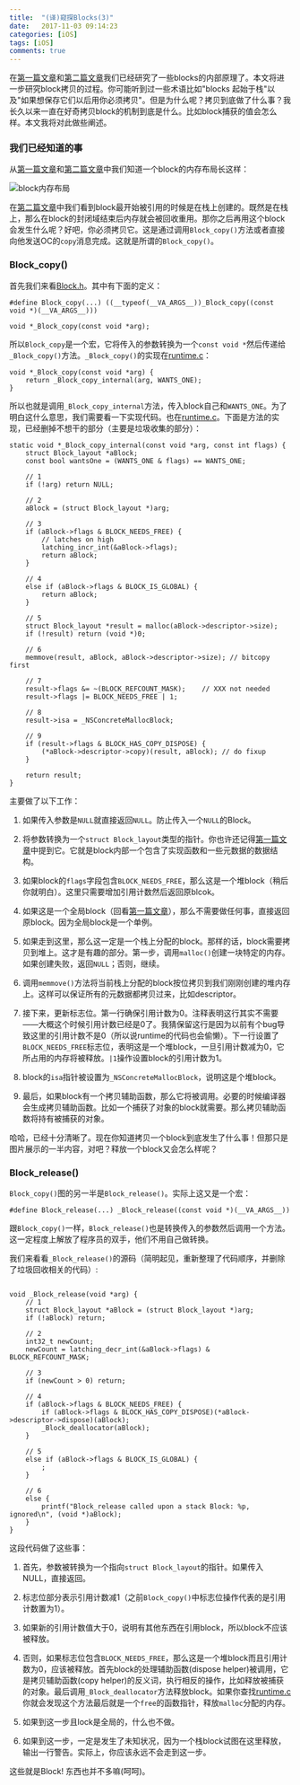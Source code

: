 ```yaml
---
title:  "(译)窥探Blocks(3)" 
date:   2017-11-03 09:14:23
categories: [iOS]
tags: [iOS]
comments: true
---
```


在[第一篇文章](http://www.jianshu.com/p/1e4177d6b576)和[第二篇文章](http://www.jianshu.com/p/981325a70689)我们已经研究了一些blocks的内部原理了。本文将进一步研究block拷贝的过程。你可能听到过一些术语比如"blocks 起始于栈"以及"如果想保存它们以后用你必须拷贝"。但是为什么呢？拷贝到底做了什么事？我长久以来一直在好奇拷贝block的机制到底是什么。比如block捕获的值会怎么样。本文我将对此做些阐述。

### 我们已经知道的事

从[第一篇文章](http://www.jianshu.com/p/1e4177d6b576)和[第二篇文章](http://www.jianshu.com/p/981325a70689)中我们知道一个block的内存布局长这样：

![block内存布局](http://upload-images.jianshu.io/upload_images/1136939-ca413e12d7a5b0b0.png?imageMogr2/auto-orient/strip%7CimageView2/2/w/640/h/480)

在[第二篇文章](http://www.jianshu.com/p/981325a70689)中我们看到block最开始被引用的时候是在栈上创建的。既然是在栈上，那么在block的封闭域结束后内存就会被回收重用。那你之后再用这个block会发生什么呢？好吧，你必须拷贝它。这是通过调用`Block_copy()`方法或者直接向他发送OC的`copy`消息完成。这就是所谓的`Block_copy()`。

### Block_copy()

首先我们来看[Block.h](https://opensource.apple.com/source/clang/clang-137/src/projects/compiler-rt/BlocksRuntime/Block.h)。其中有下面的定义：

```
#define Block_copy(...) ((__typeof(__VA_ARGS__))_Block_copy((const void *)(__VA_ARGS__)))

void *_Block_copy(const void *arg);
```

所以`Block_copy`是一个宏，它将传入的参数转换为一个`const void *`然后传递给`_Block_copy()`方法。`_Block_copy()`的实现在[runtime.c](https://opensource.apple.com/source/clang/clang-137/src/projects/compiler-rt/BlocksRuntime/runtime.c)：

```
void *_Block_copy(const void *arg) {
    return _Block_copy_internal(arg, WANTS_ONE);
}
```

所以也就是调用`_Block_copy_internal`方法，传入block自己和`WANTS_ONE`。为了明白这什么意思，我们需要看一下实现代码。也在[runtime.c](https://opensource.apple.com/source/clang/clang-137/src/projects/compiler-rt/BlocksRuntime/runtime.c)。下面是方法的实现，已经删掉不想干的部分（主要是垃圾收集的部分）：

```
static void *_Block_copy_internal(const void *arg, const int flags) {
    struct Block_layout *aBlock;
    const bool wantsOne = (WANTS_ONE & flags) == WANTS_ONE;

    // 1
    if (!arg) return NULL;

    // 2
    aBlock = (struct Block_layout *)arg;

    // 3
    if (aBlock->flags & BLOCK_NEEDS_FREE) {
        // latches on high
        latching_incr_int(&aBlock->flags);
        return aBlock;
    }

    // 4
    else if (aBlock->flags & BLOCK_IS_GLOBAL) {
        return aBlock;
    }

    // 5
    struct Block_layout *result = malloc(aBlock->descriptor->size);
    if (!result) return (void *)0;

    // 6
    memmove(result, aBlock, aBlock->descriptor->size); // bitcopy first

    // 7
    result->flags &= ~(BLOCK_REFCOUNT_MASK);    // XXX not needed
    result->flags |= BLOCK_NEEDS_FREE | 1;

    // 8
    result->isa = _NSConcreteMallocBlock;

    // 9
    if (result->flags & BLOCK_HAS_COPY_DISPOSE) {
        (*aBlock->descriptor->copy)(result, aBlock); // do fixup
    }

    return result;
}
```

主要做了以下工作：

1. 如果传入参数是`NULL`就直接返回`NULL`。防止传入一个`NULL`的Block。

2. 将参数转换为一个`struct Block_layout`类型的指针。你也许还记得[第一篇文章](http://www.jianshu.com/p/1e4177d6b576)中提到它。它就是block内部一个包含了实现函数和一些元数据的数据结构。

3. 如果block的`flags`字段包含`BLOCK_NEEDS_FREE`，那么这是一个堆block（稍后你就明白）。这里只需要增加引用计数然后返回原blcok。

4. 如果这是一个全局block（回看[第一篇文章](http://www.jianshu.com/p/1e4177d6b576)），那么不需要做任何事，直接返回原block。因为全局block是一个单例。

5. 如果走到这里，那么这一定是一个栈上分配的block。那样的话，block需要拷贝到堆上。这才是有趣的部分。第一步，调用`malloc()`创建一块特定的内存。如果创建失败，返回`NULL`；否则，继续。

6. 调用`memmove()`方法将当前栈上分配的block按位拷贝到我们刚刚创建的堆内存上。这样可以保证所有的元数据都拷贝过来，比如descriptor。

7. 接下来，更新标志位。第一行确保引用计数为0。注释表明这行其实不需要——大概这个时候引用计数已经是0了。我猜保留这行是因为以前有个bug导致这里的引用计数不是0（所以说runtime的代码也会偷懒）。下一行设置了`BLOCK_NEEDS_FREE`标志位，表明这是一个堆block，一旦引用计数减为0，它所占用的内存将被释放。`|1`操作设置block的引用计数为1。

8. block的`isa`指针被设置为`_NSConcreteMallocBlock`，说明这是个堆block。

9. 最后，如果block有一个拷贝辅助函数，那么它将被调用。必要的时候编译器会生成拷贝辅助函数。比如一个捕获了对象的block就需要。那么拷贝辅助函数将持有被捕获的对象。

哈哈，已经十分清晰了。现在你知道拷贝一个block到底发生了什么事！但那只是图片展示的一半内容，对吧？释放一个block又会怎么样呢？
 
### Block_release()
 
 `Block_copy()`图的另一半是`Block_release()`。实际上这又是一个宏：
 
 ```
 #define Block_release(...) _Block_release((const void *)(__VA_ARGS__))
 ```
 
 跟`Block_copy()`一样，`Block_release()`也是转换传入的参数然后调用一个方法。这一定程度上解放了程序员的双手，他们不用自己做转换。
 
 我们来看看`_Block_release()`的源码（简明起见，重新整理了代码顺序，并删除了垃圾回收相关的代码）:
 
 
 
```

void _Block_release(void *arg) {
    // 1
    struct Block_layout *aBlock = (struct Block_layout *)arg;
    if (!aBlock) return;

    // 2
    int32_t newCount;
    newCount = latching_decr_int(&aBlock->flags) & BLOCK_REFCOUNT_MASK;

    // 3
    if (newCount > 0) return;

    // 4
    if (aBlock->flags & BLOCK_NEEDS_FREE) {
        if (aBlock->flags & BLOCK_HAS_COPY_DISPOSE)(*aBlock->descriptor->dispose)(aBlock);
        _Block_deallocator(aBlock);
    }

    // 5
    else if (aBlock->flags & BLOCK_IS_GLOBAL) {
        ;
    }

    // 6
    else {
        printf("Block_release called upon a stack Block: %p, ignored\n", (void *)aBlock);
    }
}

```


这段代码做了这些事：

1. 首先，参数被转换为一个指向`struct Block_layout`的指针。如果传入NULL，直接返回。

2. 标志位部分表示引用计数减1（之前`Block_copy()`中标志位操作代表的是引用计数置为1）。

3. 如果新的引用计数值大于0，说明有其他东西在引用block，所以block不应该被释放。

4. 否则，如果标志位包含`BLOCK_NEEDS_FREE`，那么这是一个堆block而且引用计数为0，应该被释放。首先block的处理辅助函数(dispose helper)被调用，它是拷贝辅助函数(copy helper)的反义词，执行相反的操作，比如释放被捕获的对象。最后调用`_Block_deallocator`方法释放block。如果你查找[runtime.c](https://opensource.apple.com/source/clang/clang-137/src/projects/compiler-rt/BlocksRuntime/runtime.c)你就会发现这个方法最后就是一个`free`的函数指针，释放`malloc`分配的内存。

5. 如果到这一步且lock是全局的，什么也不做。

6. 如果到这一步，一定是发生了未知状况，因为一个栈block试图在这里释放，输出一行警告。实际上，你应该永远不会走到这一步。

这些就是Block! 东西也并不多嘛(呵呵)。
